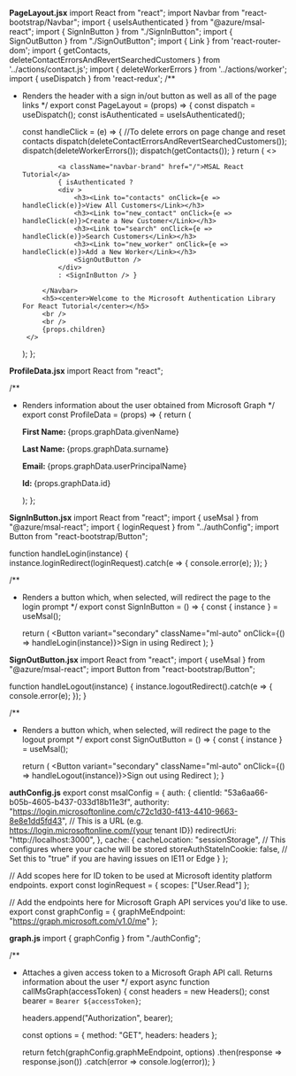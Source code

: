 **PageLayout.jsx**
import React from "react";
import Navbar from "react-bootstrap/Navbar";
import { useIsAuthenticated } from "@azure/msal-react";
import { SignInButton } from "./SignInButton";
import { SignOutButton } from "./SignOutButton";
import { Link } from 'react-router-dom';
import { getContacts, deleteContactErrorsAndRevertSearchedCustomers } from '../actions/contact.js';
import { deleteWorkerErrors } from '../actions/worker';
import { useDispatch } from 'react-redux';
/**
 * Renders the header with a sign in/out button as well as all of the page links
 */
export const PageLayout = (props) => {
    const dispatch = useDispatch();
    const isAuthenticated = useIsAuthenticated();

    const handleClick = (e) => {
    //To delete errors on page change and reset contacts
        dispatch(deleteContactErrorsAndRevertSearchedCustomers());
        dispatch(deleteWorkerErrors());
        dispatch(getContacts());
    }
    return (
        <>
            <Navbar bg="primary" variant="dark">
                
                <a className="navbar-brand" href="/">MSAL React Tutorial</a>
                { isAuthenticated ? 
                <div >
                    <h3><Link to="contacts" onClick={e => handleClick(e)}>View All Customers</Link></h3>
                    <h3><Link to="new_contact" onClick={e => handleClick(e)}>Create a New Customer</Link></h3>
                    <h3><Link to="search" onClick={e => handleClick(e)}>Search Customers</Link></h3>
                    <h3><Link to="new_worker" onClick={e => handleClick(e)}>Add a New Worker</Link></h3>
                    <SignOutButton />
                </div>
                : <SignInButton /> }
                
            </Navbar>
            <h5><center>Welcome to the Microsoft Authentication Library For React Tutorial</center></h5>
            <br />
            <br />
            {props.children}
        </>
    );
};

**ProfileData.jsx**
import React from "react";

/**
 * Renders information about the user obtained from Microsoft Graph
 */
export const ProfileData = (props) => {
    return (
        <div id="profile-div">
            <p><strong>First Name: </strong> {props.graphData.givenName}</p>
            <p><strong>Last Name: </strong> {props.graphData.surname}</p>
            <p><strong>Email: </strong> {props.graphData.userPrincipalName}</p>
            <p><strong>Id: </strong> {props.graphData.id}</p>
        </div>
    );
};

**SignInButton.jsx**
import React from "react";
import { useMsal } from "@azure/msal-react";
import { loginRequest } from "../authConfig";
import Button from "react-bootstrap/Button";

function handleLogin(instance) {
    instance.loginRedirect(loginRequest).catch(e => {
        console.error(e);
    });
}

/**
 * Renders a button which, when selected, will redirect the page to the login prompt
 */
export const SignInButton = () => {
    const { instance } = useMsal();

    return (
        <Button variant="secondary" className="ml-auto" onClick={() => handleLogin(instance)}>Sign in using Redirect</Button>
    );
}

**SignOutButton.jsx**
import React from "react";
import { useMsal } from "@azure/msal-react";
import Button from "react-bootstrap/Button";

function handleLogout(instance) {
    instance.logoutRedirect().catch(e => {
        console.error(e);
    });
}

/**
 * Renders a button which, when selected, will redirect the page to the logout prompt
 */
export const SignOutButton = () => {
    const { instance } = useMsal();

    return (
        <Button variant="secondary" className="ml-auto" onClick={() => handleLogout(instance)}>Sign out using Redirect</Button>
    );
}

**authConfig.js**
export const msalConfig = {
    auth: {
      clientId: "53a6aa66-b05b-4605-b437-033d18b11e3f",
      authority: "https://login.microsoftonline.com/c72c1d30-f413-4410-9663-8e8e1dd5fd43", // This is a URL (e.g. https://login.microsoftonline.com/{your tenant ID})
      redirectUri: "http://localhost:3000",
    },
    cache: {
      cacheLocation: "sessionStorage", // This configures where your cache will be stored
      storeAuthStateInCookie: false, // Set this to "true" if you are having issues on IE11 or Edge
    }
  };
  
  // Add scopes here for ID token to be used at Microsoft identity platform endpoints.
  export const loginRequest = {
   scopes: ["User.Read"]
  };
  
  // Add the endpoints here for Microsoft Graph API services you'd like to use.
  export const graphConfig = {
      graphMeEndpoint: "https://graph.microsoft.com/v1.0/me"
  };


**graph.js**
import { graphConfig } from "./authConfig";

/**
 * Attaches a given access token to a Microsoft Graph API call. Returns information about the user
 */
export async function callMsGraph(accessToken) {
    const headers = new Headers();
    const bearer = `Bearer ${accessToken}`;

    headers.append("Authorization", bearer);

    const options = {
        method: "GET",
        headers: headers
    };

    return fetch(graphConfig.graphMeEndpoint, options)
        .then(response => response.json())
        .catch(error => console.log(error));
}